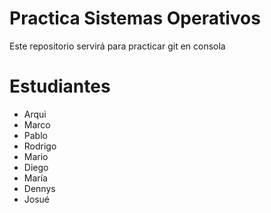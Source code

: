 # Practica Sistemas Operativos
Este repositorio servirá para practicar git en consola

# Estudiantes
- Arqui
- Marco
- Pablo
- Rodrigo
- Mario
- Diego
- María
- Dennys
- Josué
